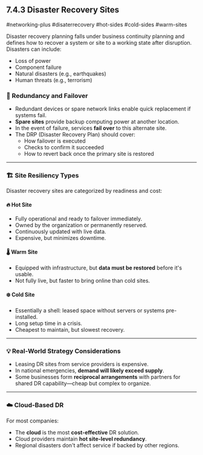 ## 7.4.3 Disaster Recovery Sites
#networking-plus #disaterrecovery #hot-sides #cold-sides #warm-sites

Disaster recovery planning falls under business continuity planning and defines how to recover a system or site to a working state after disruption. Disasters can include:
- Loss of power
- Component failure
- Natural disasters (e.g., earthquakes)
- Human threats (e.g., terrorism)

### 🔁 Redundancy and Failover

- Redundant devices or spare network links enable quick replacement if systems fail.
- **Spare sites** provide backup computing power at another location.
- In the event of failure, services **fail over** to this alternate site.
- The DRP (Disaster Recovery Plan) should cover:
  - How failover is executed
  - Checks to confirm it succeeded
  - How to revert back once the primary site is restored

---

### 🏗️ Site Resiliency Types

Disaster recovery sites are categorized by readiness and cost:

#### 🔥 Hot Site
- Fully operational and ready to failover immediately.
- Owned by the organization or permanently reserved.
- Continuously updated with live data.
- Expensive, but minimizes downtime.

#### 🌡️ Warm Site
- Equipped with infrastructure, but **data must be restored** before it's usable.
- Not fully live, but faster to bring online than cold sites.

#### ❄️ Cold Site
- Essentially a shell: leased space without servers or systems pre-installed.
- Long setup time in a crisis.
- Cheapest to maintain, but slowest recovery.

---

### 💡 Real-World Strategy Considerations

- Leasing DR sites from service providers is expensive.
- In national emergencies, **demand will likely exceed supply**.
- Some businesses form **reciprocal arrangements** with partners for shared DR capability—cheap but complex to organize.

---

### ☁️ Cloud-Based DR

For most companies:
- The **cloud** is the most **cost-effective** DR solution.
- Cloud providers maintain **hot site-level redundancy**.
- Regional disasters don't affect service if backed by other regions.
